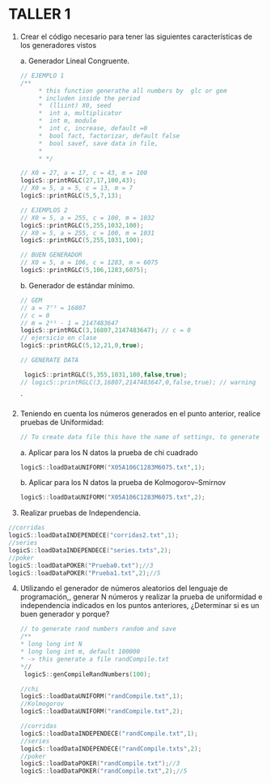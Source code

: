 # TALLER 1



1. Crear el código necesario para tener las siguientes características de los generadores vistos

   a. Generador Lineal Congruente.

   ```c++
   // EJEMPLO 1
   /**
        * this function generathe all numbers by  glc or gem 
        * includen inside the period
        *  (lliint) X0, seed
        *  int a, multiplicator
        *  int m, module
        *  int c, increase, default =0 
        *  bool fact, factorizar, default false
        *  bool savef, save data in file, 
        * 
        * */
   
   // X0 = 27, a = 17, c = 43, m = 100
   logicS::printRGLC(27,17,100,43);
   // X0 = 5, a = 5, c = 13, m = 7
   logicS::printRGLC(5,5,7,13);
   
   // EJEMPLOS 2
   // X0 = 5, a = 255, c = 100, m = 1032
   logicS::printRGLC(5,255,1032,100);
   // X0 = 5, a = 255, c = 100, m = 1031
   logicS::printRGLC(5,255,1031,100);
   
   // BUEN GENERADOR
   // X0 = 5, a = 106, c = 1283, m = 6075
   logicS::printRGLC(5,106,1283,6075);
   
   ```

   b. Generador de estándar mínimo. 

   

   ```c++
   // GEM
   // a = 7⁷⁵ = 16807
   // c = 0
   // m = 2³¹ - 1 = 2147483647
   logicS::printRGLC(3,16807,2147483647); // c = 0
   // ejersicio en clase 
   logicS::printRGLC(5,12,21,0,true);
   
   // GENERATE DATA
   
    logicS::printRGLC(5,355,1031,100,false,true);
   // logicS::printRGLC(3,16807,2147483647,0,false,true); // warning
   ```

   

   `

2. Teniendo en cuenta los números generados en el punto anterior, realice pruebas de Uniformidad: 

   ```c++
   // To create data file this have the name of settings, to generate
   ```

   a. Aplicar para los N datos la prueba de chi cuadrado

   ```c++
   logicS::loadDataUNIFORM("X05A106C1283M6075.txt",1);
   ```

   b. Aplicar para los N datos la prueba de Kolmogorov–Smirnov 

   ```c++
   logicS::loadDataUNIFORM("X05A106C1283M6075.txt",2);
   ```

   

3.  Realizar pruebas de Independencia. 

   ```c++
   //corridas
   logicS::loadDataINDEPENDECE("corridas2.txt",1);
   //series
   logicS::loadDataINDEPENDECE("series.txts",2);
   //poker
   logicS::loadDataPOKER("Prueba0.txt");//3
   logicS::loadDataPOKER("Prueba1.txt",2);//5
   ```

4. Utilizando el generador de números aleatorios del lenguaje de programación,, generar N números y realizar la prueba de uniformidad e independencia indicados en los puntos anteriores, ¿Determinar si es un buen generador y porque? 

   ```c++
   // to generate rand numbers random and save
   /**
   * long long int N
   * long long int m, default 100000
   * -> this generate a file randCompile.txt
   *//
    logicS::genCompileRandNumbers(100);
   
   //chi
   logicS::loadDataUNIFORM("randCompile.txt",1);
   //Kolmogorov
   logicS::loadDataUNIFORM("randCompile.txt",2);
   
   //corridas
   logicS::loadDataINDEPENDECE("randCompile.txt",1);
   //series
   logicS::loadDataINDEPENDECE("randCompile.txts",2);
   //poker
   logicS::loadDataPOKER("randCompile.txt");//3
   logicS::loadDataPOKER("randCompile.txt",2);//5
   ```

   

   ```c++
   
   ```

   

